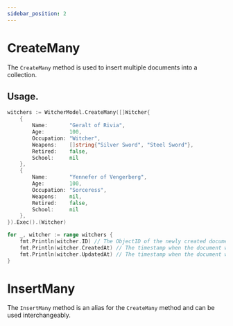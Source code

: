 ```yaml
---
sidebar_position: 2
---
```


# CreateMany

The `CreateMany` method is used to insert multiple documents into a collection.

## Usage.

```go
witchers := WitcherModel.CreateMany([]Witcher{
	{
		Name:       "Geralt of Rivia",
		Age:        100,
		Occupation: "Witcher",
		Weapons:    []string{"Silver Sword", "Steel Sword"},
		Retired:    false,
		School:     nil
	},
	{
		Name:       "Yennefer of Vengerberg",
		Age:        100,
		Occupation: "Sorceress",
		Weapons:    nil,
		Retired:    false,
		School:     nil
	},
}).Exec().(Witcher)

for _, witcher := range witchers {
	fmt.Println(witcher.ID) // The ObjectID of the newly created document
	fmt.Println(witcher.CreatedAt) // The timestamp when the document was created
	fmt.Println(witcher.UpdatedAt) // The timestamp when the document was last updated
}
```

# InsertMany

The `InsertMany` method is an alias for the `CreateMany` method and can be used interchangeably.